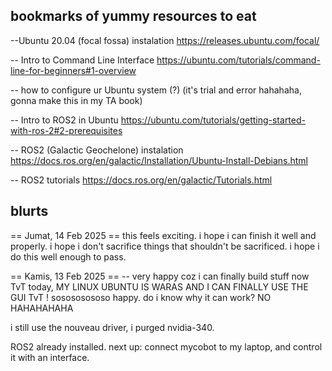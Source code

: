 bookmarks of yummy resources to eat 
-

--Ubuntu 20.04 (focal fossa) instalation
https://releases.ubuntu.com/focal/ 

-- Intro to Command Line Interface
https://ubuntu.com/tutorials/command-line-for-beginners#1-overview

-- how to configure ur Ubuntu system (?) (it's trial and error hahahaha, gonna make this in my TA book)

-- Intro to ROS2 in Ubuntu
https://ubuntu.com/tutorials/getting-started-with-ros-2#2-prerequisites

-- ROS2 (Galactic Geochelone) instalation
https://docs.ros.org/en/galactic/Installation/Ubuntu-Install-Debians.html

-- ROS2 tutorials
https://docs.ros.org/en/galactic/Tutorials.html


blurts
-
== Jumat, 14 Feb 2025 ==
this feels exciting. 
i hope i can finish it well and properly.
i hope i don't sacrifice things that shouldn't be sacrificed.
i hope i do this well enough to pass.

== Kamis, 13 Feb 2025 ==
-- very happy coz i can finally build stuff now TvT
today, MY LINUX UBUNTU IS WARAS AND I CAN FINALLY USE THE GUI TvT ! sosososososo happy. 
do i know why it can work? NO HAHAHAHAHA

i still use the nouveau driver,
i purged nvidia-340.

ROS2 already installed. 
next up: connect mycobot to my laptop, and control it with an interface. 
